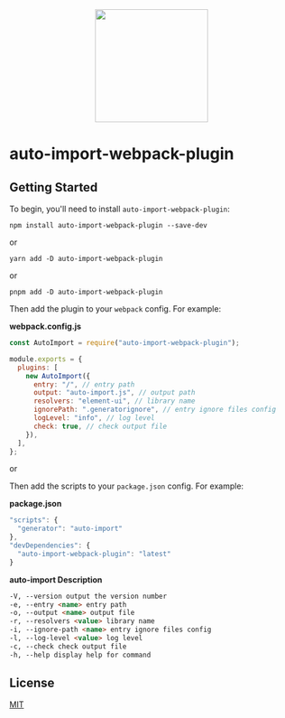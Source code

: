 <div align="center">
  <a href="https://github.com/webpack/webpack">
    <img width="200" height="200"
      src="https://webpack.js.org/assets/icon-square-big.svg">
  </a>
</div>

# auto-import-webpack-plugin

## Getting Started

To begin, you'll need to install `auto-import-webpack-plugin`:

```console
npm install auto-import-webpack-plugin --save-dev
```

or

```console
yarn add -D auto-import-webpack-plugin
```

or

```console
pnpm add -D auto-import-webpack-plugin
```

Then add the plugin to your `webpack` config. For example:

**webpack.config.js**

```js
const AutoImport = require("auto-import-webpack-plugin");

module.exports = {
  plugins: [
    new AutoImport({
      entry: "/", // entry path
      output: "auto-import.js", // output path
      resolvers: "element-ui", // library name
      ignorePath: ".generatorignore", // entry ignore files config
      logLevel: "info", // log level
      check: true, // check output file
    }),
  ],
};
```

or

Then add the scripts to your `package.json` config. For example:

**package.json**

```js
"scripts": {
  "generator": "auto-import"
},
"devDependencies": {
  "auto-import-webpack-plugin": "latest"
}
```

**auto-import Description**

```markdown
-V, --version output the version number
-e, --entry <name> entry path
-o, --output <name> output file
-r, --resolvers <value> library name
-i, --ignore-path <name> entry ignore files config
-l, --log-level <value> log level
-c, --check check output file
-h, --help display help for command
```

## License

[MIT](./LICENSE)
